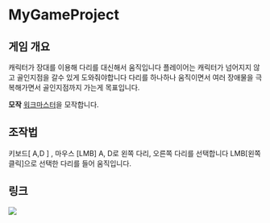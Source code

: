 # MyGameProject


## 게임 개요
 캐릭터가 장대를 이용해 다리를 대신해서 움직입니다
 플레이어는 캐릭터가 넘어지지 않고 골인지점을 갈수 있게 도와줘야합니다
 다리를 하나하나 움직이면서 여러 장애물을 극복해가면서 골인지점까지 가는게 목표입니다.

**모작**
[워크마스터](https://play.google.com/store/apps/details?id=fi.twomenandadog.walkmaster&hl=ko&gl=US)을 모작합니다.
 
## 조작법
 키보드[ A,D ] , 마우스 [LMB]
 A, D로 왼쪽 다리, 오른쪽 다리를 선택합니다
 LMB[왼쪽 클릭]으로 선택한 다리를 들어 움직입니다.

## 링크
<a href="https://www.youtube.com/watch?v=6nOiIdkRH6I"><img src="https://img.shields.io/badge/Youtube-FF0000?style=for-the-badge&logo=Youtube&logoColor=white"></a>
